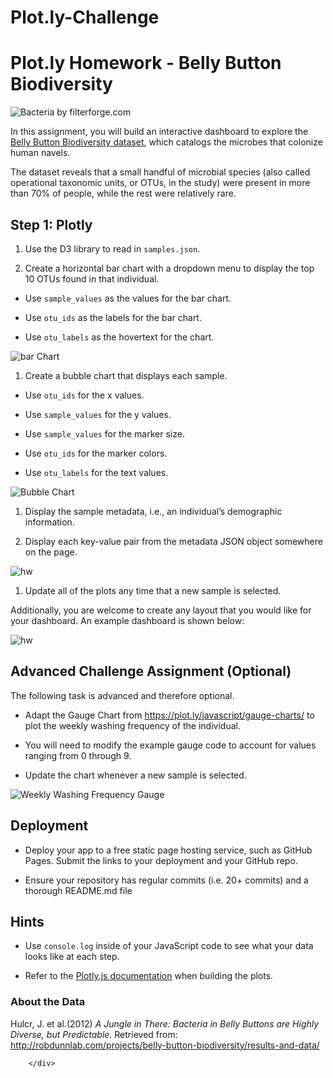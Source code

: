 # Plot.ly-Challenge



<h1 id="plot-ly-homework-belly-button-biodiversity">Plot.ly Homework - Belly Button Biodiversity</h1>

<p><img src="../Images/bacteria.jpg" alt="Bacteria by filterforge.com"></p>

<p>In this assignment, you will build an interactive dashboard to explore the <a href="http://robdunnlab.com/projects/belly-button-biodiversity/" class="highlight">Belly Button Biodiversity dataset</a>, which catalogs the microbes that colonize human navels.</p>

<p>The dataset reveals that a small handful of microbial species (also called operational taxonomic units, or OTUs, in the study) were present in more than 70% of people, while the rest were relatively rare.</p>

<h2 id="step-1-plotly">Step 1: Plotly</h2>

<ol>
<li><p>Use the D3 library to read in <code>samples.json</code><span class="copy-to-clipboard" title="Copy to clipboard"></span>.</p></li>

<li><p>Create a horizontal bar chart with a dropdown menu to display the top 10 OTUs found in that individual.</p></li>
</ol>

<ul>
<li><p>Use <code>sample_values</code><span class="copy-to-clipboard" title="Copy to clipboard"></span> as the values for the bar chart.</p></li>

<li><p>Use <code>otu_ids</code><span class="copy-to-clipboard" title="Copy to clipboard"></span> as the labels for the bar chart.</p></li>

<li><p>Use <code>otu_labels</code><span class="copy-to-clipboard" title="Copy to clipboard"></span> as the hovertext for the chart.</p></li>
</ul>

<p><img src="../Images/hw01.png" alt="bar Chart"></p>

<ol>
<li>Create a bubble chart that displays each sample.</li>
</ol>

<ul>
<li><p>Use <code>otu_ids</code><span class="copy-to-clipboard" title="Copy to clipboard"></span> for the x values.</p></li>

<li><p>Use <code>sample_values</code><span class="copy-to-clipboard" title="Copy to clipboard"></span> for the y values.</p></li>

<li><p>Use <code>sample_values</code><span class="copy-to-clipboard" title="Copy to clipboard"></span> for the marker size.</p></li>

<li><p>Use <code>otu_ids</code><span class="copy-to-clipboard" title="Copy to clipboard"></span> for the marker colors.</p></li>

<li><p>Use <code>otu_labels</code><span class="copy-to-clipboard" title="Copy to clipboard"></span> for the text values.</p></li>
</ul>

<p><img src="../Images/bubble_chart.png" alt="Bubble Chart"></p>

<ol>
<li><p>Display the sample metadata, i.e., an individual’s demographic information.</p></li>

<li><p>Display each key-value pair from the metadata JSON object somewhere on the page.</p></li>
</ol>

<p><img src="../Images/hw03.png" alt="hw"></p>

<ol>
<li>Update all of the plots any time that a new sample is selected.</li>
</ol>

<p>Additionally, you are welcome to create any layout that you would like for your dashboard. An example dashboard is shown below:</p>

<p><img src="../Images/hw02.png" alt="hw"></p>

<h2 id="advanced-challenge-assignment-optional">Advanced Challenge Assignment (Optional)</h2>

<p>The following task is advanced and therefore optional.</p>

<ul>
<li><p>Adapt the Gauge Chart from <a href="https://plot.ly/javascript/gauge-charts/" class="highlight">https://plot.ly/javascript/gauge-charts/</a> to plot the weekly washing frequency of the individual.</p></li>

<li><p>You will need to modify the example gauge code to account for values ranging from 0 through 9.</p></li>

<li><p>Update the chart whenever a new sample is selected.</p></li>
</ul>

<p><img src="../Images/gauge.png" alt="Weekly Washing Frequency Gauge"></p>

<h2 id="deployment">Deployment</h2>

<ul>
<li><p>Deploy your app to a free static page hosting service, such as GitHub Pages. Submit the links to your deployment and your GitHub repo.</p></li>

<li><p>Ensure your repository has regular commits (i.e. 20+ commits) and a thorough README.md file</p></li>
</ul>

<h2 id="hints">Hints</h2>

<ul>
<li><p>Use <code>console.log</code><span class="copy-to-clipboard" title="Copy to clipboard"></span> inside of your JavaScript code to see what your data looks like at each step.</p></li>

<li><p>Refer to the <a href="https://plot.ly/javascript/" class="highlight">Plotly.js documentation</a> when building the plots.</p></li>
</ul>

<h3 id="about-the-data">About the Data</h3>

<p>Hulcr, J. et al.(2012) <em>A Jungle in There: Bacteria in Belly Buttons are Highly Diverse, but Predictable</em>. Retrieved from: <a href="http://robdunnlab.com/projects/belly-button-biodiversity/results-and-data/" class="highlight">http://robdunnlab.com/projects/belly-button-biodiversity/results-and-data/</a></p>


<footer class="footline">
	
</footer>

        
        </div>